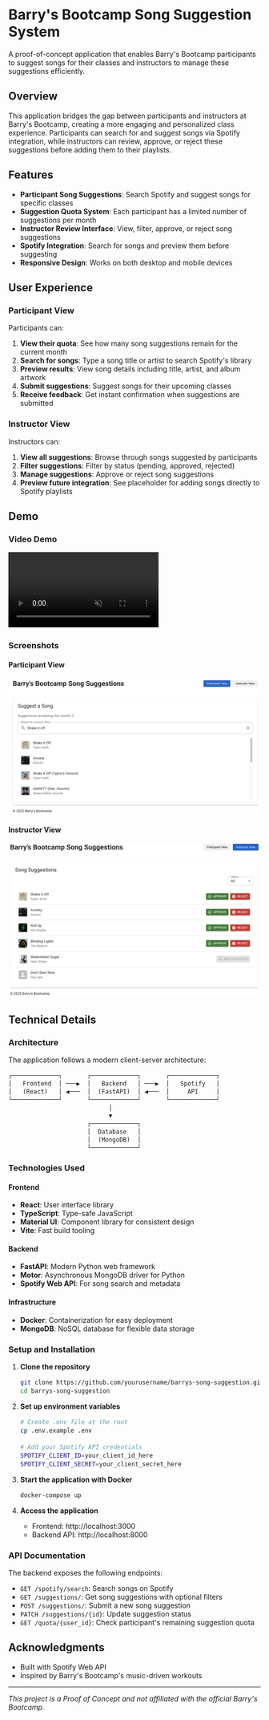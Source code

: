 # Barry's Bootcamp Song Suggestion System

A proof-of-concept application that enables Barry's Bootcamp participants to suggest songs for their classes and instructors to manage these suggestions efficiently.

## Overview

This application bridges the gap between participants and instructors at Barry's Bootcamp, creating a more engaging and personalized class experience. Participants can search for and suggest songs via Spotify integration, while instructors can review, approve, or reject these suggestions before adding them to their playlists.

## Features

- **Participant Song Suggestions**: Search Spotify and suggest songs for specific classes
- **Suggestion Quota System**: Each participant has a limited number of suggestions per month
- **Instructor Review Interface**: View, filter, approve, or reject song suggestions
- **Spotify Integration**: Search for songs and preview them before suggesting
- **Responsive Design**: Works on both desktop and mobile devices

## User Experience

### Participant View

Participants can:
1. **View their quota**: See how many song suggestions remain for the current month
2. **Search for songs**: Type a song title or artist to search Spotify's library
3. **Preview results**: View song details including title, artist, and album artwork
4. **Submit suggestions**: Suggest songs for their upcoming classes
5. **Receive feedback**: Get instant confirmation when suggestions are submitted

### Instructor View

Instructors can:
1. **View all suggestions**: Browse through songs suggested by participants
2. **Filter suggestions**: Filter by status (pending, approved, rejected)
3. **Manage suggestions**: Approve or reject song suggestions
4. **Preview future integration**: See placeholder for adding songs directly to Spotify playlists

## Demo

### Video Demo

<video src="https://github.com/mruckman1/BarrysSongSuggestionPoC/raw/main/assets/SongSuggestionDemo.mp4" controls="controls" muted="muted" style="max-width:100%"></video>

### Screenshots

#### Participant View
![App screenshot](assets/ParticipantView.png)

#### Instructor View
![App screenshot](assets/InstructorView.png)

## Technical Details

### Architecture

The application follows a modern client-server architecture:

```
┌─────────────┐       ┌─────────────┐       ┌─────────────┐
│   Frontend  │ ───▶  │   Backend   │ ───▶  │   Spotify   │
│   (React)   │ ◀───  │  (FastAPI)  │ ◀───  │     API     │
└─────────────┘       └─────────────┘       └─────────────┘
                            │
                            ▼
                      ┌─────────────┐
                      │  Database   │
                      │  (MongoDB)  │
                      └─────────────┘
```

### Technologies Used

#### Frontend
- **React**: User interface library
- **TypeScript**: Type-safe JavaScript
- **Material UI**: Component library for consistent design
- **Vite**: Fast build tooling

#### Backend
- **FastAPI**: Modern Python web framework
- **Motor**: Asynchronous MongoDB driver for Python
- **Spotify Web API**: For song search and metadata

#### Infrastructure
- **Docker**: Containerization for easy deployment
- **MongoDB**: NoSQL database for flexible data storage

### Setup and Installation

1. **Clone the repository**
   ```bash
   git clone https://github.com/yourusername/barrys-song-suggestion.git
   cd barrys-song-suggestion
   ```

2. **Set up environment variables**
   ```bash
   # Create .env file at the root
   cp .env.example .env
   
   # Add your Spotify API credentials
   SPOTIFY_CLIENT_ID=your_client_id_here
   SPOTIFY_CLIENT_SECRET=your_client_secret_here
   ```

3. **Start the application with Docker**
   ```bash
   docker-compose up
   ```

4. **Access the application**
   - Frontend: http://localhost:3000
   - Backend API: http://localhost:8000

### API Documentation

The backend exposes the following endpoints:

- `GET /spotify/search`: Search songs on Spotify
- `GET /suggestions/`: Get song suggestions with optional filters
- `POST /suggestions/`: Submit a new song suggestion
- `PATCH /suggestions/{id}`: Update suggestion status
- `GET /quota/{user_id}`: Check participant's remaining suggestion quota

## Acknowledgments

- Built with Spotify Web API
- Inspired by Barry's Bootcamp's music-driven workouts

---

*This project is a Proof of Concept and not affiliated with the official Barry's Bootcamp.*